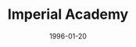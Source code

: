 ---
mission_id: academy
editorsChoice: yes
title: "Imperial Academy"
authors: 
    - "Agustin Leon"
date: 1996-01-20
filename: "academy.zip"
description: "One year after Kyle destroyed the Arc Hammer, the Rebel Alliance gets a report that one of the facilities of the Imperial Academy is being left relatively unprotected. Since this place happens to be where Kyle was trained, he decides to destroy the facility without consulting with the Rebel High Command. Ignoring Jan's warnings that this is an obvious trap for the Rebellion's new agent, Kyle prepares to enter the complex without the notion that the trap is set..."
cover: "academy2.png"
levelReplaced:	ROBOTICS
difficulty: yes
bm:	yes
fme: no
wax: no
three_do: yes
voc: no
gmd: no
lfd: yes
base: "New level from scratch"
editors: "DFUSE for GOB, BMP2DF for LFD"
---